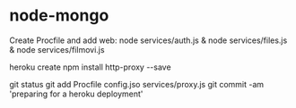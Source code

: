 # node-mongo



Create Procfile and add 
web: node services/auth.js & node services/files.js & node services/filmovi.js

heroku create
npm install http-proxy --save


git status
git add Procfile config.jso services/proxy.js
git commit -am 'preparing for a heroku deployment'